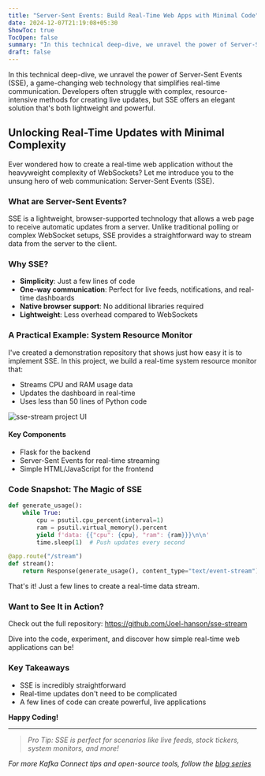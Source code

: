 ```yaml
---
title: "Server-Sent Events: Build Real-Time Web Apps with Minimal Code"
date: 2024-12-07T21:19:08+05:30
ShowToc: true
TocOpen: false
summary: "In this technical deep-dive, we unravel the power of Server-Sent Events (SSE), a game-changing web technology that simplifies real-time communication. Developers often struggle with complex, resource-intensive methods for creating live updates, but SSE offers an elegant solution that's both lightweight and powerful."
draft: false
---
```


In this technical deep-dive, we unravel the power of Server-Sent Events (SSE), a game-changing web technology that simplifies real-time communication. Developers often struggle with complex, resource-intensive methods for creating live updates, but SSE offers an elegant solution that's both lightweight and powerful.

## Unlocking Real-Time Updates with Minimal Complexity

Ever wondered how to create a real-time web application without the heavyweight complexity of WebSockets? Let me introduce you to the unsung hero of web communication: Server-Sent Events (SSE).

### What are Server-Sent Events?

SSE is a lightweight, browser-supported technology that allows a web page to receive automatic updates from a server. Unlike traditional polling or complex WebSocket setups, SSE provides a straightforward way to stream data from the server to the client.

### Why SSE?

- **Simplicity**: Just a few lines of code
- **One-way communication**: Perfect for live feeds, notifications, and real-time dashboards
- **Native browser support**: No additional libraries required
- **Lightweight**: Less overhead compared to WebSockets

### A Practical Example: System Resource Monitor

I've created a demonstration repository that shows just how easy it is to implement SSE. In this project, we build a real-time system resource monitor that:

- Streams CPU and RAM usage data
- Updates the dashboard in real-time
- Uses less than 50 lines of Python code

![sse-stream project UI](/images/sse-stream.png "sse stream project UI")

#### Key Components

- Flask for the backend
- Server-Sent Events for real-time streaming
- Simple HTML/JavaScript for the frontend

### Code Snapshot: The Magic of SSE

```python
def generate_usage():
    while True:
        cpu = psutil.cpu_percent(interval=1)
        ram = psutil.virtual_memory().percent
        yield f'data: {{"cpu": {cpu}, "ram": {ram}}}\n\n'
        time.sleep(1)  # Push updates every second

@app.route("/stream")
def stream():
    return Response(generate_usage(), content_type="text/event-stream")
```

That's it! Just a few lines to create a real-time data stream.

### Want to See It in Action?

Check out the full repository: <https://github.com/Joel-hanson/sse-stream>

Dive into the code, experiment, and discover how simple real-time web applications can be!

### Key Takeaways

- SSE is incredibly straightforward
- Real-time updates don't need to be complicated
- A few lines of code can create powerful, live applications

**Happy Coding!**

---

> *Pro Tip: SSE is perfect for scenarios like live feeds, stock tickers, system monitors, and more!*

*For more Kafka Connect tips and open-source tools, follow the [blog series](/posts/)*

